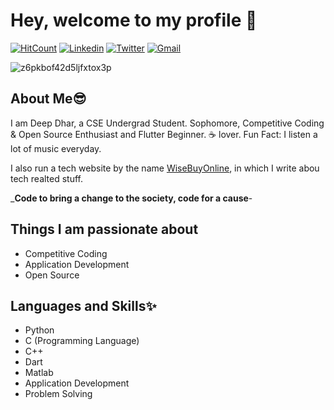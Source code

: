 # Hey, welcome to my profile 👋

[![HitCount](http://hits.dwyl.com/deepdhar/deepdhar.svg)](http://hits.dwyl.com/deepdhar/deepdhar)
<a href="https://www.linkedin.com/in/deep-dhar/" target="_blank"><img src="https://img.shields.io/badge/-deepdhar-blue?style=flat-square&logo=Linkedin&logoColor=white" alt="Linkedin"></a> <a href="https://twitter.com/deepdhar2000" target="_blank"><img src="https://img.shields.io/badge/-@deepdhar2000-1ca0f1?style=flat-square&labelColor=1ca0f1&logo=twitter&logoColor=white" alt="Twitter"></a> <a href="mailto:dhar2017.slg@gmail.com" target="_blank"><img src="https://img.shields.io/badge/-dhar2017.slg@gmail.com-c14438?style=flat-square&logo=Gmail&logoColor=white" alt="Gmail"></a>

![z6pkbof42d5ljfxtox3p](https://user-images.githubusercontent.com/53803245/87873597-889bf180-c9e0-11ea-936c-0c1abb3259e7.png)

## About Me😎
I am Deep Dhar, a CSE Undergrad Student. Sophomore, Competitive Coding & Open Source Enthusiast and Flutter Beginner. ☕ lover. Fun Fact: I listen a lot of music everyday.

I also run a tech website by the name [WiseBuyOnline](https://www.wisebuyonline.com), in which I write abou tech realted stuff.

_**Code to bring a change to the society, code for a cause**-

## Things I am passionate about
- Competitive Coding
- Application Development
- Open Source

## Languages and Skills✨
- Python
- C (Programming Language)
- C++
- Dart
- Matlab
- Application Development
- Problem Solving
